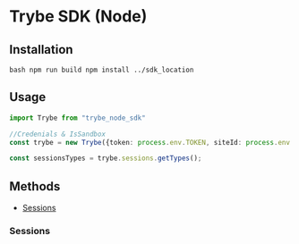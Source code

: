 # Trybe SDK (Node)

## Installation
``bash
npm run build
npm install ../sdk_location
``

## Usage

```typescript
import Trybe from "trybe_node_sdk"

//Credenials & IsSandbox
const trybe = new Trybe({token: process.env.TOKEN, siteId: process.env.SITE_ID}, false);

const sessionsTypes = trybe.sessions.getTypes();

```

## Methods

- [Sessions](#sessions)



### Sessions
